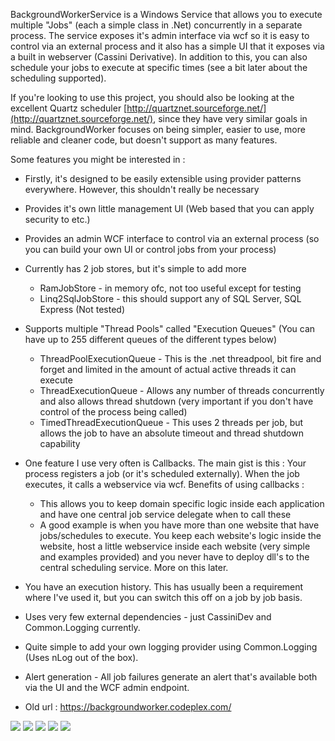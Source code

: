 BackgroundWorkerService is a Windows Service that allows you to execute multiple "Jobs" (each a simple class in .Net) concurrently in a separate process.  The service exposes it's admin interface via wcf so it is easy to control via an external process and it also has a simple UI that it exposes via a built in webserver (Cassini Derivative).
In addition to this, you can also schedule your jobs to execute at specific times (see a bit later about the scheduling supported).

If you're looking to use this project, you should also be looking at the excellent Quartz scheduler [http://quartznet.sourceforge.net/](http://quartznet.sourceforge.net/), since they have very similar goals in mind.  BackgroundWorker focuses on being simpler, easier to use, more reliable and cleaner code, but doesn't support as many features.

Some features you might be interested in :
* Firstly, it's designed to be easily extensible using provider patterns everywhere.  However, this shouldn't really be necessary
* Provides it's own little management UI (Web based that you can apply security to etc.)
* Provides an admin WCF interface to control via an external process (so you can build your own UI or control jobs from your process)
* Currently has 2 job stores, but it's simple to add more
	* RamJobStore - in memory ofc, not too useful except for testing
	* Linq2SqlJobStore - this should support any of SQL Server, SQL Express (Not tested)
* Supports multiple "Thread Pools" called "Execution Queues" (You can have up to 255 different queues of the different types below)
	* ThreadPoolExecutionQueue - This is the .net threadpool, bit fire and forget and limited in the amount of actual active threads it can execute
	* ThreadExecutionQueue - Allows any number of threads concurrently and also allows thread shutdown (very important if you don't have control of the process being called)
	* TimedThreadExecutionQueue - This uses 2 threads per job, but allows the job to have an absolute timeout and thread shutdown capability
* One feature I use very often is Callbacks.  The main gist is this : Your process registers a job (or it's scheduled externally).  When the job executes, it calls a webservice via wcf.  Benefits of using callbacks :
	* This allows you to keep domain specific logic inside each application and have one central job service delegate when to call these
	* A good example is when you have more than one website that have jobs/schedules to execute.  You keep each website's logic inside the website, host a little webservice inside each website (very simple and examples provided) and you never have to deploy dll's to the central scheduling service.  More on this later.
* You have an execution history.  This has usually been a requirement where I've used it, but you can switch this off on a job by job basis.
* Uses very few external dependencies - just CassiniDev and Common.Logging currently.
* Quite simple to add your own logging provider using Common.Logging (Uses nLog out of the box).
* Alert generation - All job failures generate an alert that's available both via the UI and the WCF admin endpoint.

* Old url : https://backgroundworker.codeplex.com/

![](https://github.com/DawidPotgieter/BackgroundWorker/blob/master/docs/Home_ss1.png)
![](https://github.com/DawidPotgieter/BackgroundWorker/blob/master/docs/Home_s2.png)
![](https://github.com/DawidPotgieter/BackgroundWorker/blob/master/docs/Home_ss3.png)
![](https://github.com/DawidPotgieter/BackgroundWorker/blob/master/docs/Home_ss4.png)
![](https://github.com/DawidPotgieter/BackgroundWorker/blob/master/docs/Home_ss5.png)
